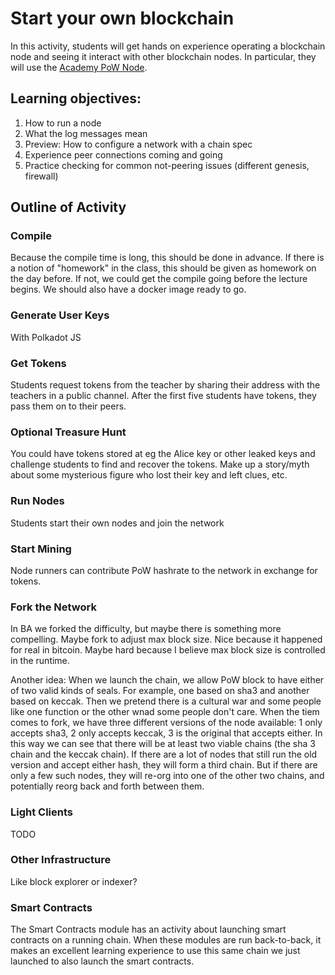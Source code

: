 # Start your own blockchain

In this activity, students will get hands on experience operating a blockchain node and seeing it interact with other blockchain nodes.
In particular, they will use the [Academy PoW Node](https://github.com/Polkadot-Blockchain-Academy/Academy-PoW).

## Learning objectives:

1.  How to run a node
1.  What the log messages mean
1.  Preview: How to configure a network with a chain spec
1.  Experience peer connections coming and going
1.  Practice checking for common not-peering issues (different genesis, firewall)

## Outline of Activity

### Compile

Because the compile time is long, this should be done in advance.
If there is a notion of "homework" in the class, this should be given as homework on the day before.
If not, we could get the compile going before the lecture begins.
We should also have a docker image ready to go.

### Generate User Keys

With Polkadot JS

### Get Tokens

Students request tokens from the teacher by sharing their address with the teachers in a public channel.
After the first five students have tokens, they pass them on to their peers.

### Optional Treasure Hunt

You could have tokens stored at eg the Alice key or other leaked keys and challenge students to find and recover the tokens.
Make up a story/myth about some mysterious figure who lost their key and left clues, etc.

### Run Nodes

Students start their own nodes and join the network

### Start Mining

Node runners can contribute PoW hashrate to the network in exchange for tokens.


### Fork the Network

In BA we forked the difficulty, but maybe there is something more compelling. Maybe fork to adjust max block size. Nice because it happened for real in bitcoin. Maybe hard because I believe max block size is controlled in the runtime.

Another idea:
When we launch the chain, we allow PoW block to have either of two valid kinds of seals. For example, one based on sha3 and another based on keccak. Then we pretend there is a cultural war and some people like one function or the other wnad some people don't care. When the tiem comes to fork, we have three different versions of the node available: 1 only accepts sha3, 2 only accepts keccak, 3 is the original that accepts either. In this way we can see that there will be at least two viable chains (the sha 3 chain and the keccak chain). If there are a lot of nodes that still run the old version and accept either hash, they will form a third chain. But if there are only a few such nodes, they will re-org into one of the other two chains, and potentially reorg back and forth between them.

### Light Clients

TODO

### Other Infrastructure

Like block explorer or indexer?

### Smart Contracts

The Smart Contracts module has an activity about launching smart contracts on a running chain.
When these modules are run back-to-back, it makes an excellent learning experience to use this same chain we just launched to also launch the smart contracts.
